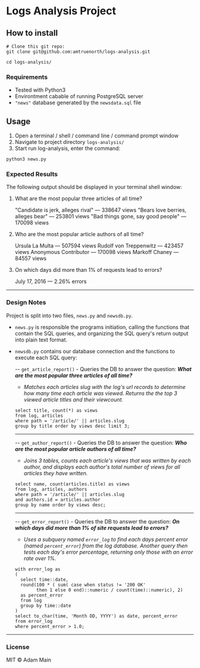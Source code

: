 # Logs Analysis Project


## How to install
```
# Clone this git repo:
git clone git@github.com:amtruenorth/logs-analysis.git

cd logs-analysis/
```

### Requirements
- Tested with Python3
- Environtment cabable of running PostgreSQL server
- `"news"` database generated by the `newsdata.sql` file

## Usage

1) Open a terminal / shell / command line / command prompt window
2) Navigate to project directory ```logs-analysis/```
3) Start run log-analysis, enter the command:
```
python3 news.py
```

### Expected Results

The following output should be displayed in your terminal shell window:

1. What are the most popular three articles of all time?

    "Candidate is jerk, alleges rival" — 338647 views
    "Bears love berries, alleges bear" — 253801 views
    "Bad things gone, say good people" — 170098 views


2. Who are the most popular article authors of all time?

    Ursula La Multa — 507594 views
    Rudolf von Treppenwitz — 423457 views
    Anonymous Contributor — 170098 views
    Markoff Chaney — 84557 views


3. On which days did more than 1% of requests lead to errors?

    July      17, 2016 — 2.26% errors

---

### Design Notes

Project is split into two files, `news.py` and `newsdb.py`.

- `news.py` is responsible the programs initiation, calling the functions that contain the SQL queries, and organizing the SQL query's return output into plain text format.
- `newsdb.py` contains our database connection and the functions to execute each SQL query:

  -- `get_article_report()` - Queries the DB to answer the question: **_What are the most popular three articles of all time?_**
    - _Matches each articles slug with the log's url records to determine how many time each article was viewed.  Returns the the top 3 viewed article titles and their viewcount._
  ```
  select title, count(*) as views
  from log, articles
  where path = '/article/' || articles.slug
  group by title order by views desc limit 3;
  ```
  ---
  -- `get_author_report()` - Queries the DB to answer the question: **_Who are the most popular article authors of all time?_**
    - _Joins 3 tables, counts each article's views that was written by each author, and displays each author's total number of views for all articles they have written._
  ```
  select name, count(articles.title) as views
  from log, articles, authors
  where path = '/article/' || articles.slug
  and authors.id = articles.author
  group by name order by views desc;
  ```
  ---
  -- `get_error_report()` - Queries the DB to answer the question: **_On which days did more than 1% of site requests lead to errors?_**
    - _Uses a subquery named `error_log` to find each days percent error (named `percent_error`) from the log database. Another query then tests each day's error percentage, returning only those with an error rate over 1%._
  ```
  with error_log as 
  ( 
    select time::date, 
    round(100 * ( sum( case when status != '200 OK' 
          then 1 else 0 end)::numeric / count(time)::numeric), 2) 
    as percent_error 
    from log 
    group by time::date 
  ) 
  select to_char(time, 'Month DD, YYYY') as date, percent_error 
  from error_log 
  where percent_error > 1.0;
  ```

---
### License
MIT © Adam Main